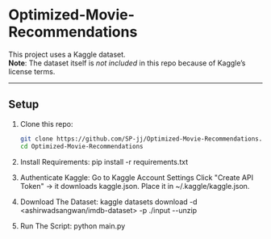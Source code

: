  # Optimized-Movie-Recommendations

This project uses a Kaggle dataset.  
**Note**: The dataset itself is *not included* in this repo because of Kaggle’s license terms.

---

## Setup

1. Clone this repo:
   ```bash
   git clone https://github.com/SP-jj/Optimized-Movie-Recommendations.git
   cd Optimized-Movie-Recommendations

2. Install Requirements:
	pip install -r requirements.txt

3. Authenticate Kaggle:
	Go to Kaggle Account Settings
	Click "Create API Token" → it downloads kaggle.json.
	Place it in ~/.kaggle/kaggle.json.

4. Download The Dataset:
	kaggle datasets download -d <ashirwadsangwan/imdb-dataset> -p ./input --unzip

5. Run The Script:
	python main.py
